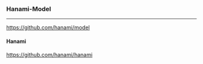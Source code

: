 ### Hanami-Model
---
https://github.com/hanami/model
#### Hanami
https://github.com/hanami/hanami


```



```

```ruby










```
